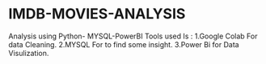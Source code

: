# IMDB-MOVIES-ANALYSIS
Analysis using Python- MYSQL-PowerBI
 Tools used Is :
 1.Google Colab For data Cleaning.
 2.MYSQL For to find some insight.
 3.Power Bi for Data Visulization.

